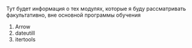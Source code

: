 Тут будет информация о тех модулях, которые я буду рассматривать факультативно, вне основной программы обучения

1) Arrow
2) dateutill
3) itertools
